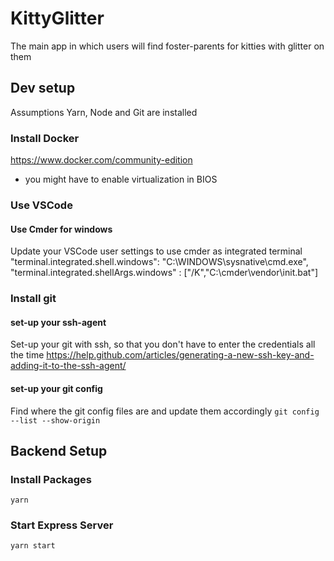 # KittyGlitter
The main app in which users will find foster-parents for kitties with glitter on them

## Dev setup
Assumptions Yarn, Node and Git are installed

### Install Docker
https://www.docker.com/community-edition
- you might have to enable virtualization in BIOS

### Use VSCode
#### Use Cmder for windows
Update your VSCode user settings to use cmder as integrated terminal
"terminal.integrated.shell.windows": "C:\\WINDOWS\\sysnative\\cmd.exe", "terminal.integrated.shellArgs.windows" : ["/K","C:\\cmder\\vendor\\init.bat"]
### Install git
#### set-up your ssh-agent
Set-up your git with ssh, so that you don't have to enter the credentials all the time https://help.github.com/articles/generating-a-new-ssh-key-and-adding-it-to-the-ssh-agent/

#### set-up your git config
Find where the git config files are and update them accordingly `git config --list --show-origin`


## Backend Setup
### Install Packages
```
yarn
```

### Start Express Server
```
yarn start
```
